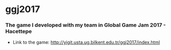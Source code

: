 # ggj2017
### The game I developed with my team in Global Game Jam 2017 - Hacettepe
* Link to the game: http://yigit.usta.ug.bilkent.edu.tr/ggj2017/index.html
